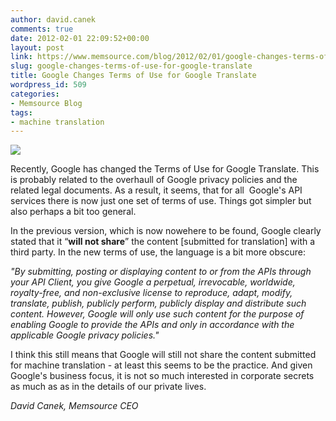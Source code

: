 ```yaml
---
author: david.canek
comments: true
date: 2012-02-01 22:09:52+00:00
layout: post
link: https://www.memsource.com/blog/2012/02/01/google-changes-terms-of-use-for-google-translate/
slug: google-changes-terms-of-use-for-google-translate
title: Google Changes Terms of Use for Google Translate
wordpress_id: 509
categories:
- Memsource Blog
tags:
- machine translation
---
```


[![](/wp-content/uploads/2012/02/googl-apis-tos.png)](/wp-content/uploads/2012/02/googl-apis-tos.png)

Recently, Google has changed the Terms of Use for Google Translate. This is probably related to the overhaull of Google privacy policies and the related legal documents. As a result, it seems, that for all  Google's API services there is now just one set of terms of use. Things got simpler but also perhaps a bit too general.<!-- more -->

In the previous version, which is now nowehere to be found, Google clearly stated that it “**will not share**” the content [submitted for translation] with a third party. In the new terms of use, the language is a bit more obscure:

_"By submitting, posting or displaying content to or from the APIs through your API Client, you give Google a perpetual, irrevocable, worldwide, royalty-free, and non-exclusive license to reproduce, adapt, modify, translate, publish, publicly perform, publicly display and distribute such content. However, Google will only use such content for the purpose of enabling Google to provide the APIs and only in accordance with the applicable Google privacy policies."_

I think this still means that Google will still not share the content submitted for machine translation - at least this seems to be the practice. And given Google's business focus, it is not so much interested in corporate secrets as much as as in the details of our private lives.

_David Canek, Memsource CEO_
